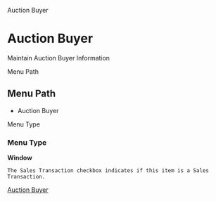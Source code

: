 
Auction Buyer
# Auction Buyer


Maintain Auction Buyer Information

Menu Path
## Menu Path



- Auction Buyer

Menu Type
### Menu Type

**Window**

```
The Sales Transaction checkbox indicates if this item is a Sales Transaction.
```

[Auction Buyer](functional-guide/window/window-auction-buyer.md)